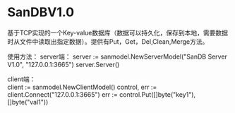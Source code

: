 # SanDBV1.0

基于TCP实现的一个Key-value数据库（数据可以持久化，保存到本地，需要数据时从文件中读取出指定数据）。提供有Put，Get，Del,Clean,Merge方法。

使用方法： 
server端：
  server := sanmodel.NewServerModel("SanDB Server V1.0", "127.0.0.1:3665")
	server.Server()
  
  
client端：  
  client := sanmodel.NewClientModel()
	control, err := client.Connect("127.0.0.1:3665")
  err := control.Put([]byte("key1"),[]byte("val1"))
  
 
 
 
 
 

